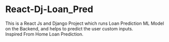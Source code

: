 # React-Dj-Loan_Pred
This is a React Js and Django Project which runs Loan Prediction ML Model on the Backend, and helps to predict the user custom inputs.  
Inspired From Home Loan Prediction.

